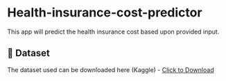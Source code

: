 # Health-insurance-cost-predictor

This app will predict the health insurance cost based upon provided input.

## :file_folder: Dataset
The dataset used can be downloaded here (Kaggle) - [Click to Download](https://www.kaggle.com/mirichoi0218/insurance)